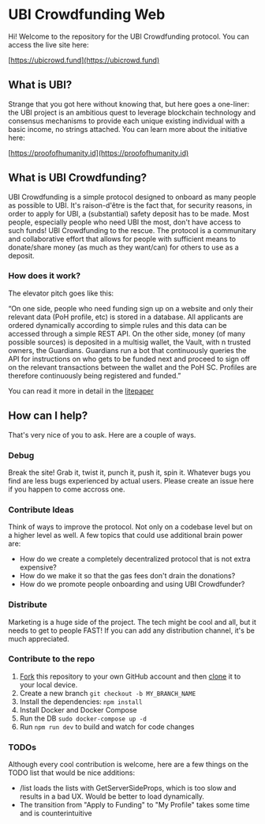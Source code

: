 # UBI Crowdfunding Web

Hi! Welcome to the repository for the UBI Crowdfunding protocol. You can access the live site here:<br/>

[https://ubicrowd.fund](https://ubicrowd.fund)

## What is UBI?

Strange that you got here without knowing that, but here goes a one-liner: the UBI project is an ambitious
quest to leverage blockchain technology and consensus mechanisms to provide each unique existing individual with a basic income, no strings
attached. You can learn more about the initiative here: <br/>

[https://proofofhumanity.id](https://proofofhumanity.id)

## What is UBI Crowdfunding?

UBI Crowdfunding is a simple protocol designed to onboard as many people as possible to UBI. It's raison-d'être is the fact that, for security reasons, in order to apply for UBI, a (substantial) safety deposit has to be made. Most people, especially people who need UBI the most, don't have access to such funds! UBI Crowdfunding to the rescue. The protocol is a communitary and collaborative effort that allows for people with sufficient means to donate/share money (as much as they want/can) for others to use as a deposit.

### How does it work?

The elevator pitch goes like this:<br/>

“On one side, people who need funding sign up on a website and only their relevant data (PoH profile, etc) is stored in a database. All applicants are ordered
dynamically according to simple rules and this data can be accessed through a
simple REST API. On the other side, money (of many possible sources) is deposited in a multisig wallet, the Vault, with n trusted owners, the Guardians.
Guardians run a bot that continuously queries the API for instructions on who
gets to be funded next and proceed to sign off on the relevant transactions between
the wallet and the PoH SC. Profiles are therefore continuously being registered
and funded.”

You can read it more in detail in the [litepaper](https://ubicrowd.fund/litepaper.pdf)

## How can I help?

That's very nice of you to ask. Here are a couple of ways.

### Debug

Break the site! Grab it, twist it, punch it, push it, spin it. Whatever bugs you find are less bugs experienced by actual users. Please create an issue here if you happen to come accross one.

### Contribute Ideas

Think of ways to improve the protocol. Not only on a codebase level but on a higher level as well. A few topics that could use additional brain power are:
* How do we create a completely decentralized protocol that is not extra expensive?
* How do we make it so that the gas fees don't drain the donations?
* How do we promote people onboarding and using UBI Crowdfunder?

### Distribute

Marketing is a huge side of the project. The tech might be cool and all, but it needs to get to people FAST! If you can add any distribution channel, it's be much appreciated.

### Contribute to the repo

1. [Fork](https://help.github.com/articles/fork-a-repo/) this repository to your own GitHub account and then [clone](https://help.github.com/articles/cloning-a-repository/) it to your local device.
2. Create a new branch `git checkout -b MY_BRANCH_NAME`
3. Install the dependencies: `npm install`
5. Install Docker and Docker Compose
6. Run the DB `sudo docker-compose up -d`
7. Run `npm run dev` to build and watch for code changes

### TODOs

Although every cool contribution is welcome, here are a few things on the TODO list that would be nice additions:

* /list loads the lists with GetServerSideProps, which is too slow and results in a bad UX. Would be better to load dynamically.
* The transition from "Apply to Funding" to "My Profile" takes some time and is counterintuitive